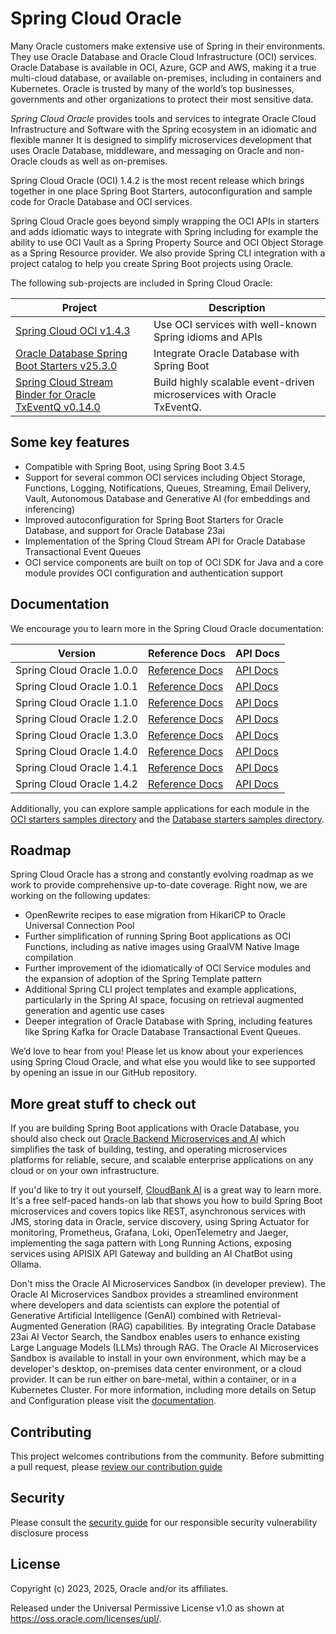 # Spring Cloud Oracle

Many Oracle customers make extensive use of Spring in their environments. They use Oracle Database and Oracle Cloud Infrastructure (OCI) services. Oracle Database is available in OCI, Azure, GCP and AWS, making it a true multi-cloud database, or available on-premises, including in containers and Kubernetes. Oracle is trusted by many of the world’s top businesses, governments and other organizations to protect their most sensitive data.

*Spring Cloud Oracle* provides tools and services to integrate Oracle Cloud Infrastructure and Software with the Spring ecosystem in an idiomatic and flexible manner It is designed to simplify microservices development that uses Oracle Database, middleware, and messaging on Oracle and non-Oracle clouds as well as on-premises.

Spring Cloud Oracle (OCI) 1.4.2 is the most recent release which brings together in one place Spring Boot Starters, autoconfiguration and sample code for Oracle Database and OCI services.

Spring Cloud Oracle goes beyond simply wrapping the OCI APIs in starters and adds idiomatic ways to integrate with Spring including for example the ability to use OCI Vault as a Spring Property Source and OCI Object Storage as a Spring Resource provider. We also provide Spring CLI integration with a project catalog to help you create Spring Boot projects using Oracle.

The following sub-projects are included in Spring Cloud Oracle:

| Project                                                                                                                   | Description                                                            |
|---------------------------------------------------------------------------------------------------------------------------|------------------------------------------------------------------------|
| [Spring Cloud OCI v1.4.3](./spring-cloud-oci/README.md)                                                                   | Use OCI services with well-known Spring idioms and APIs                |
| [Oracle Database Spring Boot Starters v25.3.0](./database/starters/README.md)                                             | Integrate Oracle Database with Spring Boot                             |
| [Spring Cloud Stream Binder for Oracle TxEventQ v0.14.0](./database/spring-cloud-stream-binder-oracle-txeventq/README.md) | Build highly scalable event-driven microservices with Oracle TxEventQ. |

## Some key features

- Compatible with Spring Boot, using Spring Boot 3.4.5
- Support for several common OCI services including Object Storage, Functions, Logging, Notifications, Queues, Streaming, Email Delivery, Vault, Autonomous Database and Generative AI (for embeddings and inferencing)
- Improved autoconfiguration for Spring Boot Starters for Oracle Database, and support for Oracle Database 23ai
- Implementation of the Spring Cloud Stream API for Oracle Database Transactional Event Queues
- OCI service components are built on top of OCI SDK for Java and a core module provides OCI configuration and authentication support

## Documentation

We encourage you to learn more in the  Spring Cloud Oracle documentation:

| Version                   | Reference Docs                                                                                 | API Docs                                                                           |
|---------------------------|------------------------------------------------------------------------------------------------|------------------------------------------------------------------------------------|
| Spring Cloud Oracle 1.0.0 | [Reference Docs](https://oracle.github.io/spring-cloud-oracle/1.0.0/reference/html/index.html) | [API Docs](https://oracle.github.io/spring-cloud-oracle/1.0.0/javadocs/index.html) |
| Spring Cloud Oracle 1.0.1 | [Reference Docs](https://oracle.github.io/spring-cloud-oracle/1.0.1/reference/html/index.html) | [API Docs](https://oracle.github.io/spring-cloud-oracle/1.0.1/javadocs/index.html) |
| Spring Cloud Oracle 1.1.0 | [Reference Docs](https://oracle.github.io/spring-cloud-oracle/1.1.0/reference/html/index.html) | [API Docs](https://oracle.github.io/spring-cloud-oracle/1.1.0/javadocs/index.html) |
| Spring Cloud Oracle 1.2.0 | [Reference Docs](https://oracle.github.io/spring-cloud-oracle/1.2.0/reference/html/index.html) | [API Docs](https://oracle.github.io/spring-cloud-oracle/1.2.0/javadocs/index.html) |
| Spring Cloud Oracle 1.3.0 | [Reference Docs](https://oracle.github.io/spring-cloud-oracle/1.3.0/reference/html/index.html) | [API Docs](https://oracle.github.io/spring-cloud-oracle/1.3.0/javadocs/index.html) |
| Spring Cloud Oracle 1.4.0 | [Reference Docs](https://oracle.github.io/spring-cloud-oracle/1.4.0/reference/html/index.html) | [API Docs](https://oracle.github.io/spring-cloud-oracle/1.4.0/javadocs/index.html) |
| Spring Cloud Oracle 1.4.1 | [Reference Docs](https://oracle.github.io/spring-cloud-oracle/1.4.1/reference/html/index.html) | [API Docs](https://oracle.github.io/spring-cloud-oracle/1.4.1/javadocs/index.html) |
| Spring Cloud Oracle 1.4.2 | [Reference Docs](https://oracle.github.io/spring-cloud-oracle/1.4.2/reference/html/index.html) | [API Docs](https://oracle.github.io/spring-cloud-oracle/1.4.2/javadocs/index.html) |

Additionally, you can explore sample applications for each module in the [OCI starters samples directory](https://github.com/oracle/spring-cloud-oracle/tree/main/spring-cloud-oci/spring-cloud-oci-samples) and the [Database starters samples directory](https://github.com/oracle/spring-cloud-oracle/tree/main/database/starters/oracle-spring-boot-starter-samples).

## Roadmap

Spring Cloud Oracle has a strong and constantly evolving roadmap as we work to provide comprehensive up-to-date coverage. Right now, we are working on the following updates:

- OpenRewrite recipes to ease migration from HikariCP to Oracle Universal Connection Pool
- Further simplification of running Spring Boot applications as OCI Functions, including as native images using GraalVM Native Image compilation
- Further improvement of the idiomatically of OCI Service modules and the expansion of adoption of the Spring Template pattern
- Additional Spring CLI project templates and example applications, particularly in the Spring AI space, focusing on retrieval augmented generation and agentic use cases
- Deeper integration of Oracle Database with Spring, including features like Spring Kafka for Oracle Database Transactional Event Queues.

We’d love to hear from you! Please let us know about your experiences using Spring Cloud Oracle, and what else you would like to see supported by opening an issue in our GitHub repository.

## More great stuff to check out

If you are building Spring Boot applications with Oracle Database, you should also check out [Oracle Backend Microservices and AI](https://bit.ly/OracleAI-microservices) which simplifies the task of building, testing, and operating microservices platforms for reliable, secure, and scalable enterprise applications on any cloud or on your own infrastructure.

If you'd like to try it out yourself, [CloudBank AI](https://bit.ly/cloudbankAI) is a great way to learn more.  It's a free self-paced hands-on lab that shows you how to build Spring Boot microservices and covers topics like REST, asynchronous services with JMS, storing data in Oracle, service discovery, using Spring Actuator for monitoring, Prometheus, Grafana, Loki, OpenTelemetry and Jaeger, implementing the saga pattern with Long Running Actions, exposing services using APISIX API Gateway and building an AI ChatBot using Ollama.

Don't miss the Oracle AI Microservices Sandbox (in developer preview). The Oracle AI Microservices Sandbox provides a streamlined environment where developers and data scientists can explore the potential of Generative Artificial Intelligence (GenAI) combined with Retrieval-Augmented Generation (RAG) capabilities. By integrating Oracle Database 23ai AI Vector Search, the Sandbox enables users to enhance existing Large Language Models (LLMs) through RAG. The Oracle AI Microservices Sandbox is available to install in your own environment, which may be a developer's desktop, on-premises data center environment, or a cloud provider. It can be run either on bare-metal, within a container, or in a Kubernetes Cluster. For more information, including more details on Setup and Configuration please visit the [documentation](https://oracle-samples.github.io/oaim-sandbox/).

## Contributing

This project welcomes contributions from the community. Before submitting a pull request, please [review our contribution guide](./CONTRIBUTING.md)

## Security

Please consult the [security guide](./SECURITY.md) for our responsible security vulnerability disclosure process

## License

Copyright (c) 2023, 2025, Oracle and/or its affiliates.

Released under the Universal Permissive License v1.0 as shown at
<https://oss.oracle.com/licenses/upl/>.
